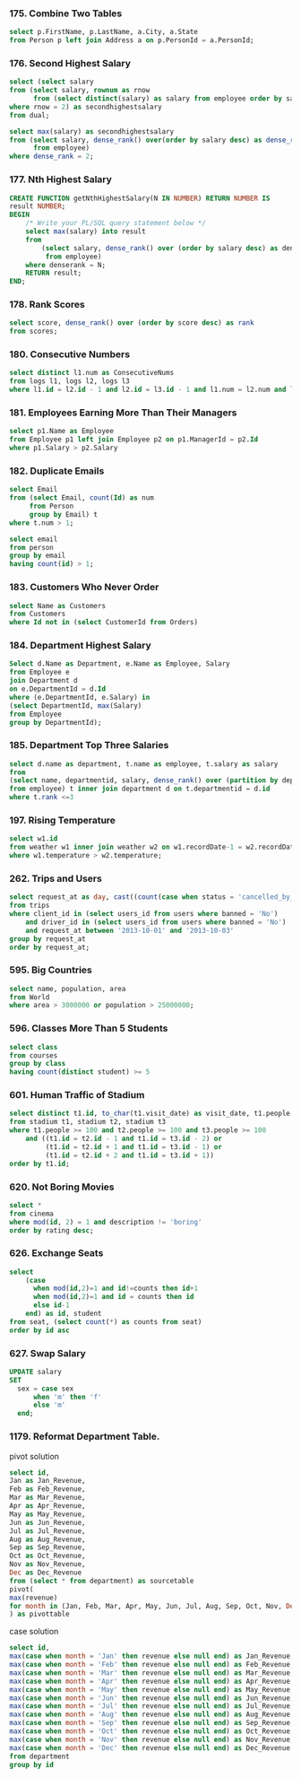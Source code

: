 ### 175. Combine Two Tables
```sql
select p.FirstName, p.LastName, a.City, a.State
from Person p left join Address a on p.PersonId = a.PersonId;
```

### 176. Second Highest Salary
```sql
select (select salary
from (select salary, rownum as rnow
      from (select distinct(salary) as salary from employee order by salary desc))
where rnow = 2) as secondhighestsalary
from dual;
```

```sql
select max(salary) as secondhighestsalary
from (select salary, dense_rank() over(order by salary desc) as dense_rank
      from employee)
where dense_rank = 2;
```

### 177. Nth Highest Salary
```sql
CREATE FUNCTION getNthHighestSalary(N IN NUMBER) RETURN NUMBER IS
result NUMBER;
BEGIN
    /* Write your PL/SQL query statement below */
    select max(salary) into result
    from 
        (select salary, dense_rank() over (order by salary desc) as denserank
         from employee)
    where denserank = N;
    RETURN result;
END;
```

### 178. Rank Scores
```sql
select score, dense_rank() over (order by score desc) as rank
from scores;
```

### 180. Consecutive Numbers
```sql
select distinct l1.num as ConsecutiveNums
from logs l1, logs l2, logs l3
where l1.id = l2.id - 1 and l2.id = l3.id - 1 and l1.num = l2.num and l2.num = l3.num;
```

### 181. Employees Earning More Than Their Managers
```sql
select p1.Name as Employee
from Employee p1 left join Employee p2 on p1.ManagerId = p2.Id
where p1.Salary > p2.Salary
```

### 182. Duplicate Emails
```sql
select Email
from (select Email, count(Id) as num
     from Person
     group by Email) t
where t.num > 1;
```
```sql
select email
from person
group by email
having count(id) > 1;
```

### 183. Customers Who Never Order
```sql
select Name as Customers
from Customers
where Id not in (select CustomerId from Orders)
```


### 184. Department Highest Salary
```sql
Select d.Name as Department, e.Name as Employee, Salary
from Employee e
join Department d
on e.DepartmentId = d.Id
where (e.DepartmentId, e.Salary) in 
(select DepartmentId, max(Salary)
from Employee
group by DepartmentId);
```

### 185. Department Top Three Salaries
```sql
select d.name as department, t.name as employee, t.salary as salary
from
(select name, departmentid, salary, dense_rank() over (partition by departmentid order by salary desc) as rank
from employee) t inner join department d on t.departmentid = d.id
where t.rank <=3
```

### 197. Rising Temperature
```sql
select w1.id
from weather w1 inner join weather w2 on w1.recordDate-1 = w2.recordDate
where w1.temperature > w2.temperature;
```


### 262. Trips and Users
```sql
select request_at as day, cast((count(case when status = 'cancelled_by_client' or status = 'cancelled_by_driver' then 1 end) / count(*)) as decimal(10, 2)) as cancellation_rate
from trips
where client_id in (select users_id from users where banned = 'No')
    and driver_id in (select users_id from users where banned = 'No')
    and request_at between '2013-10-01' and '2013-10-03'
group by request_at
order by request_at;
```


### 595. Big Countries
```sql
select name, population, area
from World
where area > 3000000 or population > 25000000;
```

### 596. Classes More Than 5 Students
```sql
select class
from courses
group by class
having count(distinct student) >= 5
```

### 601. Human Traffic of Stadium
```sql
select distinct t1.id, to_char(t1.visit_date) as visit_date, t1.people
from stadium t1, stadium t2, stadium t3
where t1.people >= 100 and t2.people >= 100 and t3.people >= 100
    and ((t1.id = t2.id - 1 and t1.id = t3.id - 2) or
         (t1.id = t2.id + 1 and t1.id = t3.id - 1) or
         (t1.id = t2.id + 2 and t1.id = t3.id + 1))
order by t1.id;
```

### 620. Not Boring Movies
```sql
select *
from cinema
where mod(id, 2) = 1 and description != 'boring'
order by rating desc; 
```

### 626. Exchange Seats
```sql
select
    (case 
      when mod(id,2)=1 and id!=counts then id+1
      when mod(id,2)=1 and id = counts then id
      else id-1
    end) as id, student
from seat, (select count(*) as counts from seat)
order by id asc
```

### 627. Swap Salary
```sql
UPDATE salary
SET 
  sex = case sex 
      when 'm' then 'f'
      else 'm'
  end;
```

### 1179. Reformat Department Table. 
pivot solution
```sql
select id, 
Jan as Jan_Revenue, 
Feb as Feb_Revenue, 
Mar as Mar_Revenue, 
Apr as Apr_Revenue, 
May as May_Revenue, 
Jun as Jun_Revenue, 
Jul as Jul_Revenue, 
Aug as Aug_Revenue, 
Sep as Sep_Revenue, 
Oct as Oct_Revenue, 
Nov as Nov_Revenue, 
Dec as Dec_Revenue
from (select * from department) as sourcetable
pivot(
max(revenue)
for month in (Jan, Feb, Mar, Apr, May, Jun, Jul, Aug, Sep, Oct, Nov, Dec)
) as pivottable
```
case solution
```sql
select id, 
max(case when month = 'Jan' then revenue else null end) as Jan_Revenue,
max(case when month = 'Feb' then revenue else null end) as Feb_Revenue,
max(case when month = 'Mar' then revenue else null end) as Mar_Revenue,
max(case when month = 'Apr' then revenue else null end) as Apr_Revenue,
max(case when month = 'May' then revenue else null end) as May_Revenue,
max(case when month = 'Jun' then revenue else null end) as Jun_Revenue,
max(case when month = 'Jul' then revenue else null end) as Jul_Revenue,
max(case when month = 'Aug' then revenue else null end) as Aug_Revenue,
max(case when month = 'Sep' then revenue else null end) as Sep_Revenue,
max(case when month = 'Oct' then revenue else null end) as Oct_Revenue,
max(case when month = 'Nov' then revenue else null end) as Nov_Revenue,
max(case when month = 'Dec' then revenue else null end) as Dec_Revenue
from department
group by id
```

